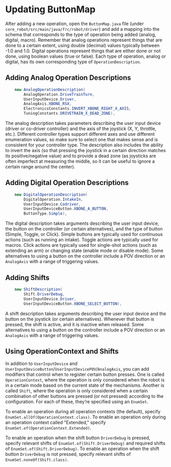 # Updating ButtonMap

After adding a new operation, open the `ButtonMap.java` file (under `core_robot/src/main/java/frc/robot/driver`) and add a mapping into the schema that corresponds to the type of operation being added (analog, digital, macro). Remember that analog operations represent things that are done to a certain extent, using double (decimal) values typically between -1.0 and 1.0. Digital operations represent things that are either done or not done, using boolean values (true or false). Each type of operation, analog or digital, has its own corresponding type of `OperationDescription`.

## Adding Analog Operation Descriptions

```java
    new AnalogOperationDescription(
        AnalogOperation.DriveTrainTurn,
        UserInputDevice.Driver,
        AnalogAxis.XBONE_RSX,
        ElectronicsConstants.INVERT_XBONE_RIGHT_X_AXIS,
        TuningConstants.DRIVETRAIN_X_DEAD_ZONE),
```

The analog description takes parameters describing the user input device (driver or co-driver controller) and the axis of the joystick (X, Y, throttle, etc.). Different controller types support different axes and use different enumeration values, so make sure to select one that makes sense and is consistent for your controller type. The description also includes the ability to invert the axis (so that pressing the joystick in a certain direction matches its positive/negative value) and to provide a dead zone (as joysticks are often imperfect at measuring the middle, so it can be useful to ignore a certain range around the center).

## Adding Digital Operation Descriptions

```java
    new DigitalOperationDescription(
        DigitalOperation.IntakeIn,
        UserInputDevice.Codriver,
        UserInputDeviceButton.XBONE_A_BUTTON,
        ButtonType.Simple),
```

The digital description takes arguments describing the user input device, the button on the controller (or certain alternatives), and the type of button (Simple, Toggle, or Click). Simple buttons are typically used for continuous actions (such as running an intake). Toggle actions are typically used for macros. Click actions are typically used for single-shot actions (such as extending an arm) or changing state (enable mode or disable mode). Some alternatives to using a button on the controller include a POV direction or an `AnalogAxis` with a range of triggering values.

## Adding Shifts

```java
    new ShiftDescription(
        Shift.DriverDebug,
        UserInputDevice.Driver,
        UserInputDeviceButton.XBONE_SELECT_BUTTON),
```

A shift description takes arguments describing the user input device and the button on the joystick (or certain alternatives). Whenever that button is pressed, the shift is active, and it is inactive when released. Some alternatives to using a button on the controller include a POV direction or an `AnalogAxis` with a range of triggering values.

## Using OperationContext and Shifts

In addition to `UserInputDevice` and `UserInputDeviceButton`/`UserInputDevicePOV`/`AnalogAxis`, you can add modifiers that control when to register certain button presses. One is called `OperationContext`, where the operation is only considered when the robot is in a certain mode based on the current state of the mechanisms. Another is called `Shift`, where the operation is only considered when a certain combination of other buttons are pressed (or not pressed) according to the configuration. For each of these, they’re specified using an `EnumSet`.

To enable an operation during all operation contexts (the default), specify `EnumSet.allOf(OperationContext.class)`. To enable an operation only during an operation context called "Extended," specify `EnumSet.of(OperationContext.Extended)`.

To enable an operation when the shift button `DriverDebug` is pressed, specify relevant shifts of `EnumSet.of(Shift.DriverDebug)` and required shifts of `EnumSet.of(Shift.DriverDebug)`. To enable an operation when the shift button `DriverDebug` is not pressed, specify relevant shifts of `EnumSet.noneOf(Shift.class)`.
